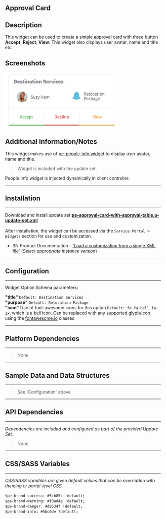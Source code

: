 ## Approval Card

## Description

This widget can be used to create a simple approval card with three button **Accept**, **Reject**, **View**. This widget also displays user avatar, name and title etc.

## Screenshots
![alt text](../../images/approval.png "Approval Card Widget")

## Additional Information/Notes 

This widget makes use of [pe-people-info widget](https://github.com/platform-experience/serviceportal-widget-library/tree/master/people-card/pe-people-info) to display user avatar, name and title.

> Widget is included with the update set.

People Info widget is injected dynamically in client controller.

---
## Installation
---
Download and install update set **[pe-approval-card-with-approval-table.u-update-set.xml](pe-approval-card-with-approval-table.u-update-set.xml)** <br/><br/>
After installation, the widget can be accessed via the `Service Portal > Widgets` section for use and customization.<br/>
* SN Product Documentation - ['Load a customization from a single XML file'](https://docs.servicenow.com/search?q=Load+a+customization+from+a+single+XML+file)   (<i>Select appropriate instance version</i>)
---
## Configuration
---
Widget Option Schema parameters:

**"title"**  `Default: Destination Services`<br/>
**"purpose"**   `Default: Relocation Package`<br/>
**"icon"** Use of font-awesome icons for this option  `Default: fa fa-bell fa-2x`, which is a bell icon. Can be replaced with any supported glyph/icon using the [fontawesome.io](http://fontawesome.io/cheatsheet/) classes.

---
## Platform Dependencies
---
> None
---
## Sample Data and Data Structures
---
> See 'Configuration' above
---
## API Dependencies
---
<i>Dependencies are included and configured as part of the provided Update Set.</i>
> None
---
## CSS/SASS Variables
---
_CSS/SASS variables are given default values that can be overridden with theming or portal-level CSS._

`$pe-brand-success: #5cb85c !default;`<br/>
`$pe-brand-warning: #f0ad4e !default;`<br/>
`$pe-brand-danger: #d9534f !default;`<br/>
`$pe-brand-info: #5bc0de !default;`<br/>